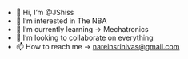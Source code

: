 - 👋 Hi, I’m @JShiss
- 👀 I’m interested in The NBA          
- 🌱 I’m currently learning -> Mechatronics
- 💞️ I’m looking to collaborate on everything
- 📫 How to reach me -> nareinsrinivas@gmail.com

<!---
JShiss/JShiss is a ✨ special ✨ repository because its `README.md` (this file) appears on your GitHub profile.
You can click the Preview link to take a look at your changes.
--->
